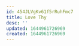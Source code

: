 ```yaml
---
id: 454JLVgKv61f5rRuhFmc7
title: Love Thy
desc: ''
updated: 1644961726969
created: 1644961726969
---
```


